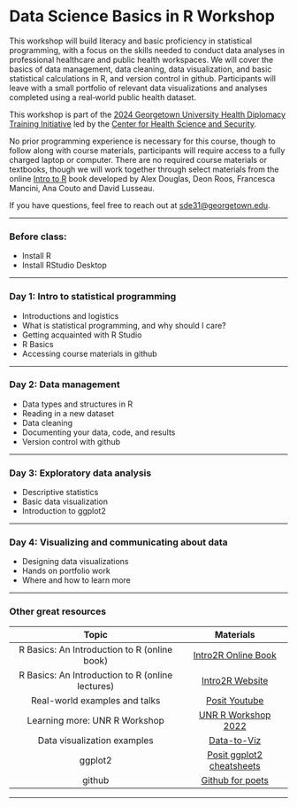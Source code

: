 # Data Science Basics in R Workshop

This workshop will build literacy and basic proficiency in statistical programming, with a focus on the skills needed to conduct data analyses in professional healthcare and public health workspaces. We will cover the basics of data management, data cleaning, data visualization, and basic statistical calculations in R, and version control in github. Participants will leave with a small portfolio of relevant data visualizations and analyses completed using a real‐world public health dataset.

This workshop is part of the [2024 Georgetown University Health Diplomacy Training Initiative](https://ghss.georgetown.edu/health-diplomacy-training-initiative/#) led by the [Center for Health Science and Security](https://ghss.georgetown.edu/). 

No prior programming experience is necessary for this course, though to follow along with course materials, participants will require access to a fully charged laptop or computer. There are no required course materials or textbooks, though we will work together through select materials from the online [Intro to R](https://intro2r.com/) book developed by Alex Douglas, Deon Roos, Francesca Mancini, Ana Couto and David Lusseau.

If you have questions, feel free to reach out at sde31@georgetown.edu. 

---

### Before class: 
-   Install R
-   Install RStudio Desktop

---

### Day 1: Intro to statistical programming
-   Introductions and logistics
-   What is statistical programming, and why should I care?
-   Getting acquainted with R Studio
-   R Basics
-   Accessing course materials in github

---

### Day 2: Data management
-   Data types and structures in R
-   Reading in a new dataset
-   Data cleaning
-   Documenting your data, code, and results
-   Version control with github

---

### Day 3: Exploratory data analysis
-   Descriptive statistics
-   Basic data visualization
-   Introduction to ggplot2

---

### Day 4: Visualizing and communicating about data
-   Designing data visualizations
-   Hands on portfolio work
-   Where and how to learn more

---

### Other great resources


|  Topic                                    |     Materials 
|:--------------------------------------------:     |:-------------------------------------------------------------------------------------:|
| R Basics: An Introduction to R (online book)      | [Intro2R Online Book](https://intro2r.com/)                                           |   
| R Basics: An Introduction to R (online lectures)  | [Intro2R Website](https://alexd106.github.io/intro2R/lectures.html)                   | 
| Real-world examples and talks                     | [Posit Youtube](https://www.youtube.com/@PositPBC/videos)                             |
| Learning more: UNR R Workshop                     | [UNR R Workshop 2022](https://kevintshoemaker.github.io/R-Bootcamp/index.html#About)  |
| Data visualization examples                       | [Data-to-Viz](https://www.data-to-viz.com/)                                           |
| ggplot2                                           | [Posit ggplot2 cheatsheets](https://posit.co/resources/cheatsheets/)                  |
| github                                            | [Github for poets](https://www.youtube.com/watch?v=BCQHnlnPusY&list=PLRqwX-V7Uu6ZF9C0YMKuns9sLDzK6zoiV&index=1)                  |

 ---



